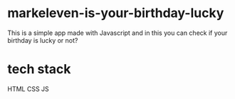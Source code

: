 # markeleven-is-your-birthday-lucky
 This is a simple app made with Javascript and in this you can check if your birthday is lucky or not?
# tech stack
 HTML CSS JS
